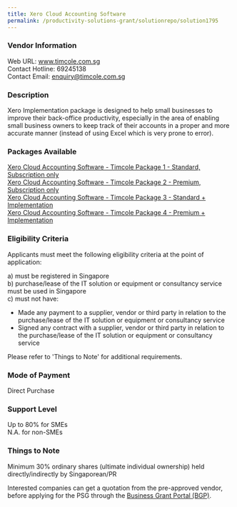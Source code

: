 ```yaml
---
title: Xero Cloud Accounting Software
permalink: /productivity-solutions-grant/solutionrepo/solution1795
---
```


### Vendor Information
Web URL: www.timcole.com.sg <br>Contact Hotline: 69245138 <br>Contact Email: enquiry@timcole.com.sg <br>

### Description

Xero Implementation package is designed to help small businesses to improve their back-office productivity, especially in the area of enabling small business owners to keep track of their accounts in a proper and more accurate manner (instead of using Excel which is very prone to error).

### Packages Available

<a href='https://www.gobusiness.gov.sg/images/psg/Desensitised_Timcole_Annex_3_CR_wef_30_Dec_2020_Part_1.pdf' target='_blank'>Xero Cloud Accounting Software - Timcole Package 1 - Standard, Subscription only</a><br/>
<a href='https://www.gobusiness.gov.sg/images/psg/Desensitised_Timcole_Annex_3_CR_wef_30_Dec_2020_Part_2.pdf' target='_blank'>Xero Cloud Accounting Software - Timcole Package 2 - Premium, Subscription only</a><br/>
<a href='https://www.gobusiness.gov.sg/images/psg/Desensitised_Timcole_Annex_3_CR_wef_30_Dec_2020_Part_3.pdf' target='_blank'>Xero Cloud Accounting Software - Timcole Package 3 - Standard + Implementation</a><br/>
<a href='https://www.gobusiness.gov.sg/images/psg/Desensitised_Timcole_Annex_3_CR_wef_30_Dec_2020_Part_4.pdf' target='_blank'>Xero Cloud Accounting Software - Timcole Package 4 - Premium + Implementation</a><br/>

### Eligibility Criteria

Applicants must meet the following eligibility criteria at the point of application:

a) must be registered in Singapore <br>
b) purchase/lease of the IT solution or equipment or consultancy service must be used in Singapore <br>
c) must not have:
- Made any payment to a supplier, vendor or third party in relation to the purchase/lease of the IT solution or equipment or consultancy service
- Signed any contract with a supplier, vendor or third party in relation to the purchase/lease of the IT solution or equipment or consultancy service

Please refer to 'Things to Note' for additional requirements.

### Mode of Payment
Direct Purchase

### Support Level
Up to 80% for SMEs <br>
N.A. for non-SMEs

### Things to Note
Minimum 30% ordinary shares (ultimate individual ownership) held directly/indirectly by Singaporean/PR

Interested companies can get a quotation from the pre-approved vendor, before applying for the PSG through the <a target='_blank' href='https://www.businessgrants.gov.sg/'>Business Grant Portal (BGP)</a>.
